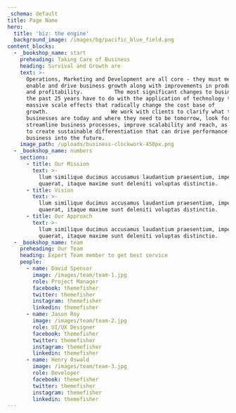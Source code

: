 ```yaml
---
_schema: default
title: Page Name
hero:
  title: 'biz: the engine'
  background_image: /images/bg/pacific_blue_field.png
content_blocks:
  - _bookshop_name: start
    preheading: Taking Care of Business
    heading: Survival and Growth are
    text: >-
      Operations, Marketing and Development are all core - they must mesh,
      enable and drive business growth along with improvements in productivity
      and profitability.          The most significant changes to business in
      the past 25 years have to do with the application of technology to create
      massive scale effects that radically change the cost base of
      growth.                    We work with clients to clarify what their
      businesses are today and where they need to be tomorrow, look for ways to
      streamline business processes, improve scalability and reach, as well as
      to create sustainable differentiation that can drive performance of the
      business into the future.
    image_path: /uploads/business-clockwork-450px.png
  - _bookshop_name: numbers
    sections:
      - title: Our Mission
        text: >-
          llum similique ducimus accusamus laudantium praesentium, impedit
          quaerat, itaque maxime sunt deleniti voluptas distinctio.
      - title: Vision
        text: >-
          llum similique ducimus accusamus laudantium praesentium, impedit
          quaerat, itaque maxime sunt deleniti voluptas distinctio.
      - title: Our Approach
        text: >-
          llum similique ducimus accusamus laudantium praesentium, impedit
          quaerat, itaque maxime sunt deleniti voluptas distinctio.
  - _bookshop_name: team
    preheading: Our Team
    heading: Expert Team member to get best service
    people:
      - name: David Spensor
        image: /images/team/team-1.jpg
        role: Project Manager
        facebook: themefisher
        twitter: themefisher
        instagram: themefisher
        linkedin: themefisher
      - name: Jason Roy
        image: /images/team/team-2.jpg
        role: UI/UX Designer
        facebook: themefisher
        twitter: themefisher
        instagram: themefisher
        linkedin: themefisher
      - name: Henry Oswald
        image: /images/team/team-3.jpg
        role: Developer
        facebook: themefisher
        twitter: themefisher
        instagram: themefisher
        linkedin: themefisher
---
```


